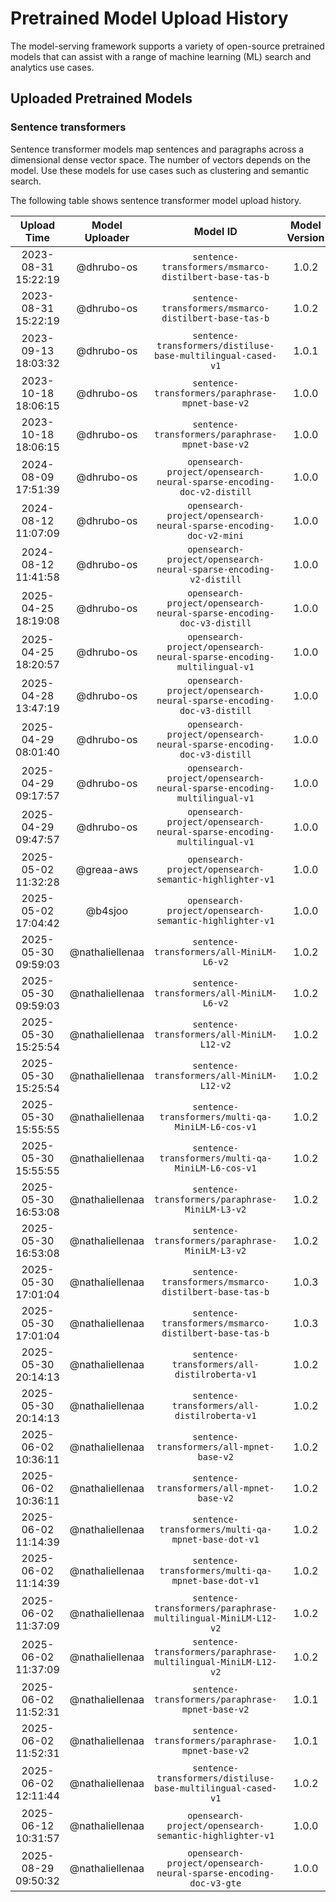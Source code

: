 # Pretrained Model Upload History

The model-serving framework supports a variety of open-source pretrained models that can assist with a range of machine learning (ML) search and analytics use cases. 


## Uploaded Pretrained Models


### Sentence transformers

Sentence transformer models map sentences and paragraphs across a dimensional dense vector space. The number of vectors depends on the model. Use these models for use cases such as clustering and semantic search. 

The following table shows sentence transformer model upload history.

[//]: # (This may be the most platform independent comment)

|Upload Time|Model Uploader|Model ID|Model Version|Model Format|Embedding Dimension|Pooling Mode|Workflow Run ID|
| :---: | :---: | :---: | :---: | :---: | :---: | :---: | :---: |
|2023-08-31 15:22:19|@dhrubo-os|`sentence-transformers/msmarco-distilbert-base-tas-b`|1.0.2|ONNX|N/A|N/A|6042401385|
|2023-08-31 15:22:19|@dhrubo-os|`sentence-transformers/msmarco-distilbert-base-tas-b`|1.0.2|TORCH_SCRIPT|N/A|N/A|6042401385|
|2023-09-13 18:03:32|@dhrubo-os|`sentence-transformers/distiluse-base-multilingual-cased-v1`|1.0.1|TORCH_SCRIPT|N/A|N/A|6178024517|
|2023-10-18 18:06:15|@dhrubo-os|`sentence-transformers/paraphrase-mpnet-base-v2`|1.0.0|ONNX|N/A|N/A|6568285400|
|2023-10-18 18:06:15|@dhrubo-os|`sentence-transformers/paraphrase-mpnet-base-v2`|1.0.0|TORCH_SCRIPT|N/A|N/A|6568285400|
|2024-08-09 17:51:39|@dhrubo-os|`opensearch-project/opensearch-neural-sparse-encoding-doc-v2-distill`|1.0.0|TORCH_SCRIPT|N/A|N/A|10327490564|
|2024-08-12 11:07:09|@dhrubo-os|`opensearch-project/opensearch-neural-sparse-encoding-doc-v2-mini`|1.0.0|TORCH_SCRIPT|N/A|N/A|10355999630|
|2024-08-12 11:41:58|@dhrubo-os|`opensearch-project/opensearch-neural-sparse-encoding-v2-distill`|1.0.0|TORCH_SCRIPT|N/A|N/A|10357363209|
|2025-04-25 18:19:08|@dhrubo-os|`opensearch-project/opensearch-neural-sparse-encoding-doc-v3-distill`|1.0.0|TORCH_SCRIPT|N/A|N/A|14676042870|
|2025-04-25 18:20:57|@dhrubo-os|`opensearch-project/opensearch-neural-sparse-encoding-multilingual-v1`|1.0.0|TORCH_SCRIPT|N/A|N/A|14676058951|
|2025-04-28 13:47:19|@dhrubo-os|`opensearch-project/opensearch-neural-sparse-encoding-doc-v3-distill`|1.0.0|TORCH_SCRIPT|N/A|N/A|14717220025|
|2025-04-29 08:01:40|@dhrubo-os|`opensearch-project/opensearch-neural-sparse-encoding-doc-v3-distill`|1.0.0|TORCH_SCRIPT|N/A|N/A|14731866286|
|2025-04-29 09:17:57|@dhrubo-os|`opensearch-project/opensearch-neural-sparse-encoding-multilingual-v1`|1.0.0|TORCH_SCRIPT|N/A|N/A|14735281093|
|2025-04-29 09:47:57|@dhrubo-os|`opensearch-project/opensearch-neural-sparse-encoding-multilingual-v1`|1.0.0|TORCH_SCRIPT|N/A|N/A|14736463349|
|2025-05-02 11:32:28|@greaa-aws|`opensearch-project/opensearch-semantic-highlighter-v1`|1.0.0|TORCH_SCRIPT|N/A|N/A|14800941154|
|2025-05-02 17:04:42|@b4sjoo|`opensearch-project/opensearch-semantic-highlighter-v1`|1.0.0|TORCH_SCRIPT|N/A|N/A|14805266405|
|2025-05-30 09:59:03|@nathaliellenaa|`sentence-transformers/all-MiniLM-L6-v2`|1.0.2|ONNX|384|N/A|15351603020|
|2025-05-30 09:59:03|@nathaliellenaa|`sentence-transformers/all-MiniLM-L6-v2`|1.0.2|TORCH_SCRIPT|384|N/A|15351603020|
|2025-05-30 15:25:54|@nathaliellenaa|`sentence-transformers/all-MiniLM-L12-v2`|1.0.2|ONNX|384|N/A|15356713966|
|2025-05-30 15:25:54|@nathaliellenaa|`sentence-transformers/all-MiniLM-L12-v2`|1.0.2|TORCH_SCRIPT|384|N/A|15356713966|
|2025-05-30 15:55:55|@nathaliellenaa|`sentence-transformers/multi-qa-MiniLM-L6-cos-v1`|1.0.2|ONNX|384|N/A|15357100839|
|2025-05-30 15:55:55|@nathaliellenaa|`sentence-transformers/multi-qa-MiniLM-L6-cos-v1`|1.0.2|TORCH_SCRIPT|384|N/A|15357100839|
|2025-05-30 16:53:08|@nathaliellenaa|`sentence-transformers/paraphrase-MiniLM-L3-v2`|1.0.2|ONNX|384|N/A|15357388760|
|2025-05-30 16:53:08|@nathaliellenaa|`sentence-transformers/paraphrase-MiniLM-L3-v2`|1.0.2|TORCH_SCRIPT|384|N/A|15357388760|
|2025-05-30 17:01:04|@nathaliellenaa|`sentence-transformers/msmarco-distilbert-base-tas-b`|1.0.3|ONNX|768|N/A|15357013638|
|2025-05-30 17:01:04|@nathaliellenaa|`sentence-transformers/msmarco-distilbert-base-tas-b`|1.0.3|TORCH_SCRIPT|768|N/A|15357013638|
|2025-05-30 20:14:13|@nathaliellenaa|`sentence-transformers/all-distilroberta-v1`|1.0.2|ONNX|768|N/A|15359494756|
|2025-05-30 20:14:13|@nathaliellenaa|`sentence-transformers/all-distilroberta-v1`|1.0.2|TORCH_SCRIPT|768|N/A|15359494756|
|2025-06-02 10:36:11|@nathaliellenaa|`sentence-transformers/all-mpnet-base-v2`|1.0.2|ONNX|768|N/A|15398728362|
|2025-06-02 10:36:11|@nathaliellenaa|`sentence-transformers/all-mpnet-base-v2`|1.0.2|TORCH_SCRIPT|768|N/A|15398728362|
|2025-06-02 11:14:39|@nathaliellenaa|`sentence-transformers/multi-qa-mpnet-base-dot-v1`|1.0.2|ONNX|768|N/A|15399027789|
|2025-06-02 11:14:39|@nathaliellenaa|`sentence-transformers/multi-qa-mpnet-base-dot-v1`|1.0.2|TORCH_SCRIPT|768|N/A|15399027789|
|2025-06-02 11:37:09|@nathaliellenaa|`sentence-transformers/paraphrase-multilingual-MiniLM-L12-v2`|1.0.2|ONNX|384|N/A|15399888661|
|2025-06-02 11:37:09|@nathaliellenaa|`sentence-transformers/paraphrase-multilingual-MiniLM-L12-v2`|1.0.2|TORCH_SCRIPT|384|N/A|15399888661|
|2025-06-02 11:52:31|@nathaliellenaa|`sentence-transformers/paraphrase-mpnet-base-v2`|1.0.1|ONNX|768|N/A|15400188136|
|2025-06-02 11:52:31|@nathaliellenaa|`sentence-transformers/paraphrase-mpnet-base-v2`|1.0.1|TORCH_SCRIPT|768|N/A|15400188136|
|2025-06-02 12:11:44|@nathaliellenaa|`sentence-transformers/distiluse-base-multilingual-cased-v1`|1.0.2|TORCH_SCRIPT|512|N/A|15400467060|
|2025-06-12 10:31:57|@nathaliellenaa|`opensearch-project/opensearch-semantic-highlighter-v1`|1.0.0|TORCH_SCRIPT|N/A|N/A|15617103395|
|2025-08-29 09:50:32|@nathaliellenaa|`opensearch-project/opensearch-neural-sparse-encoding-doc-v3-gte`|1.0.0|TORCH_SCRIPT|N/A|N/A|17328994588|
